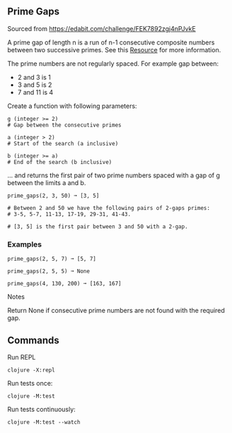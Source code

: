## Prime Gaps

Sourced from <https://edabit.com/challenge/FEK7892zgj4nPJvkE>


A prime gap of length n is a run of n-1 consecutive composite numbers between
two successive primes. See this
[Resource](https://mathworld.wolfram.com/PrimeGaps.html) for more information.

The prime numbers are not regularly spaced. For example gap between:

* 2 and 3 is 1
* 3 and 5 is 2
* 7 and 11 is 4

Create a function with following parameters:

```
g (integer >= 2)
# Gap between the consecutive primes

a (integer > 2)
# Start of the search (a inclusive)

b (integer >= a)
# End of the search (b inclusive)
```

... and returns the first pair of two prime numbers spaced with a gap of g between the limits a and b.

```
prime_gaps(2, 3, 50) ➞ [3, 5]

# Between 2 and 50 we have the following pairs of 2-gaps primes:
# 3-5, 5-7, 11-13, 17-19, 29-31, 41-43.

# [3, 5] is the first pair between 3 and 50 with a 2-gap.
```

### Examples

```
prime_gaps(2, 5, 7) ➞ [5, 7]

prime_gaps(2, 5, 5) ➞ None

prime_gaps(4, 130, 200) ➞ [163, 167]
```

Notes

Return None if consecutive prime numbers are not found with the required gap.

## Commands

Run REPL
```
clojure -X:repl
```

Run tests once:
```
clojure -M:test
```

Run tests continuously:
```
clojure -M:test --watch
```

